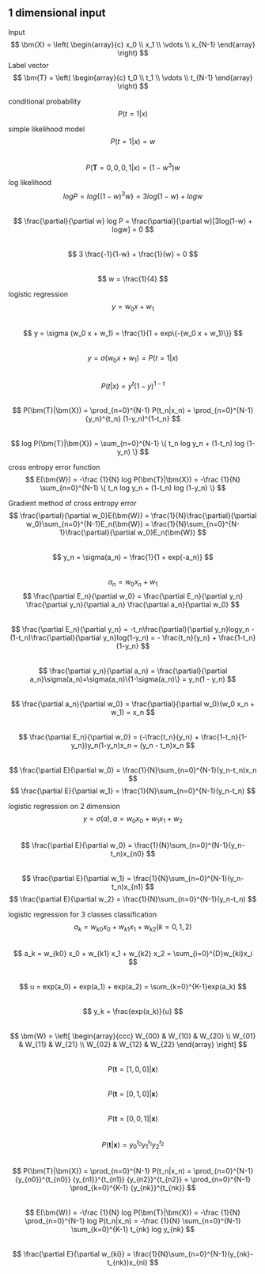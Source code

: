 ## 1 dimensional input
Input  
$$
    \bm{X} = \left(
        \begin{array}{c}
            x_0 \\
            x_1 \\
            \vdots \\
            x_{N-1}
        \end{array}
    \right)
$$
Label vector
$$
    \bm{T} = \left(
        \begin{array}{c}
            t_0 \\
            t_1 \\
            \vdots \\
            t_{N-1}
        \end{array}
    \right)
$$

conditional probability  
$$
    P(t=1|x)
$$  

simple likelihood model  
$$
    P(t=1|x)=w
$$  
$$
    P(\bm{T}=0,0,0,1|x)=(1-w^3)w
$$  

log likelihood  
$$
    log P = log \{(1-w)^3 w\}=3log(1-w) + logw
$$  
$$
    \frac{\partial}{\partial w} log P = \frac{\partial}{\partial w}[3log(1-w) + logw] = 0
$$  
$$
    3 \frac{-1}{1-w} + \frac{1}{w} = 0
$$  
$$
    w = \frac{1}{4}
$$  

logistic regression  
$$
    y = w_0 x + w_1
$$  
$$
    y = \sigma (w_0 x + w_1) = \frac{1}{1 + exp\{-(w_0 x + w_1)\}}
$$  
$$
    y = \sigma (w_0 x + w_1) = P(t=1|x)
$$  
$$
    P(t|x) = y^t (1-y)^{1-t}
$$  
$$
    P(\bm{T}|\bm{X}) = \prod_{n=0}^{N-1} P(t_n|x_n) = \prod_{n=0}^{N-1} {y_n}^{t_n} (1-y_n)^{1-t_n}
$$  
$$
    log P(\bm{T}|\bm{X}) = \sum_{n=0}^{N-1} \{ t_n log y_n + (1-t_n) log (1-y_n) \}
$$  

cross entropy error function  
$$
    E(\bm{W}) = -\frac {1}{N} log P(\bm{T}|\bm{X}) = -\frac {1}{N} \sum_{n=0}^{N-1} \{ t_n log y_n + (1-t_n) log (1-y_n) \}
$$  

Gradient method of cross entropy error  
$$
    \frac{\partial}{\partial w_0}E(\bm{W}) = \frac{1}{N}\frac{\partial}{\partial w_0}\sum_{n=0}^{N-1}E_n(\bm{W}) = \frac{1}{N}\sum_{n=0}^{N-1}\frac{\partial}{\partial w_0}E_n(\bm{W})
$$  
$$
    y_n = \sigma(a_n) = \frac{1}{1 + exp(-a_n)}
$$  
$$
    a_n = w_0 x_n + w_1
$$
$$
    \frac{\partial E_n}{\partial w_0} = \frac{\partial E_n}{\partial y_n} \frac{\partial y_n}{\partial a_n} \frac{\partial a_n}{\partial w_0}
$$  
$$
    \frac{\partial E_n}{\partial y_n} = -t_n\frac{\partial}{\partial y_n}logy_n - (1-t_n)\frac{\partial}{\partial y_n}log(1-y_n) = - \frac{t_n}{y_n} + \frac{1-t_n}{1-y_n}
$$  
$$
    \frac{\partial y_n}{\partial a_n} = \frac{\partial}{\partial a_n}\sigma(a_n)=\sigma(a_n)\{1-\sigma(a_n)\} = y_n(1 - y_n)
$$  
$$
    \frac{\partial a_n}{\partial w_0} = \frac{\partial}{\partial w_0}(w_0 x_n + w_1) = x_n
$$  
$$
    \frac{\partial E_n}{\partial w_0} = (-\frac{t_n}{y_n} + \frac{1-t_n}{1-y_n})y_n(1-y_n)x_n = (y_n - t_n)x_n
$$  
$$
    \frac{\partial E}{\partial w_0} = \frac{1}{N}\sum_{n=0}^{N-1}(y_n-t_n)x_n
$$
$$
    \frac{\partial E}{\partial w_1} = \frac{1}{N}\sum_{n=0}^{N-1}(y_n-t_n)
$$  

logistic regression on 2 dimension  
$$
    y = \sigma (a),a = w_0 x_0 + w_1 x_1 + w_2
$$  
$$
    \frac{\partial E}{\partial w_0} = \frac{1}{N}\sum_{n=0}^{N-1}(y_n-t_n)x_{n0}
$$  
$$
    \frac{\partial E}{\partial w_1} = \frac{1}{N}\sum_{n=0}^{N-1}(y_n-t_n)x_{n1}
$$
$$
    \frac{\partial E}{\partial w_2} = \frac{1}{N}\sum_{n=0}^{N-1}(y_n-t_n)
$$

logistic regression for 3 classes classification  
$$
    a_k = w_{k0} x_0 + w_{k1} x_1 + w_{k2} (k=0,1,2)
$$  
$$
    a_k = w_{k0} x_0 + w_{k1} x_1 + w_{k2} x_2 = \sum_{i=0}^{D}w_{ki}x_i
$$  
$$
    u = exp(a_0) + exp(a_1) + exp(a_2) = \sum_{k=0}^{K-1}exp(a_k)
$$  
$$
    y_k = \frac{exp(a_k)}{u}
$$  
$$
    \bm{W} = \left[
    \begin{array}{ccc}
      W_{00} & W_{10} & W_{20} \\
      W_{01} & W_{11} & W_{21} \\
      W_{02} & W_{12} & W_{22}
    \end{array}
  \right]
$$  
$$
    P(\bm{t}=[1,0,0]|\bm{x})
$$  
$$
    P(\bm{t}=[0,1,0]|\bm{x})
$$  
$$
    P(\bm{t}=[0,0,1]|\bm{x})
$$  
$$
    P(\bm{t}|\bm{x})=y_0^{t_0}y_1^{t_1}y_2^{t_2}
$$  
$$
    P(\bm{T}|\bm{X}) = \prod_{n=0}^{N-1} P(t_n|x_n) = \prod_{n=0}^{N-1} {y_{n0}}^{t_{n0}} {y_{n1}}^{t_{n1}} {y_{n2}}^{t_{n2}} = \prod_{n=0}^{N-1} \prod_{k=0}^{K-1} {y_{nk}}^{t_{nk}}
$$  
$$
    E(\bm{W}) = -\frac {1}{N} log P(\bm{T}|\bm{X}) = -\frac {1}{N} \prod_{n=0}^{N-1} log P(t_n|x_n) = -\frac {1}{N} \sum_{n=0}^{N-1} \sum_{k=0}^{K-1} t_{nk} log y_{nk}
$$  
$$
    \frac{\partial E}{\partial w_{ki}} = \frac{1}{N}\sum_{n=0}^{N-1}(y_{nk}-t_{nk})x_{ni}
$$  